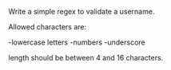 Write a simple regex to validate a username.

Allowed characters are:

-lowercase letters -numbers -underscore

length should be between 4 and 16 characters.